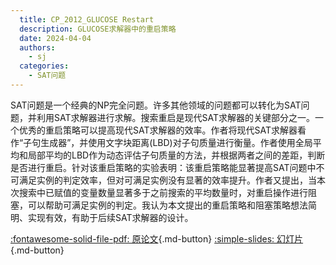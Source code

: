 ```yaml
---
  title: CP_2012_GLUCOSE Restart
  description: GLUCOSE求解器中的重启策略
  date: 2024-04-04
  authors:
    - sj
  categories:
    - SAT问题
---
```


SAT问题是一个经典的NP完全问题。许多其他领域的问题都可以转化为SAT问题，并利用SAT求解器进行求解。搜索重启是现代SAT求解器的关键部分之一。一个优秀的重启策略可以提高现代SAT求解器的效率。作者将现代SAT求解器看作“子句生成器”，并使用文字块距离(LBD)对子句质量进行衡量。作者使用全局平均和局部平均的LBD作为动态评估子句质量的方法，并根据两者之间的差距，判断是否进行重启。针对该重启策略的实验表明：该重启策略能显著提高SAT问题中不可满足实例的判定效率，但对可满足实例没有显著的效率提升。作者又提出，当本次搜索中已赋值的变量数量显著多于之前搜索的平均数量时，对重启操作进行阻塞，可以帮助可满足实例的判定。我认为本文提出的重启策略和阻塞策略想法简明、实现有效，有助于后续SAT求解器的设计。

[:fontawesome-solid-file-pdf: 原论文](../assets/CP_2012_GLUCOSE%20Restart/Refining%20restarts%20strategies%20for%20SAT%20and%20UNSAT.pdf){.md-button}
[:simple-slides: 幻灯片](../assets/CP_2012_GLUCOSE%20Restart/CP_2012_GLUCOSE%20Restart.html){.md-button}

<!-- more -->